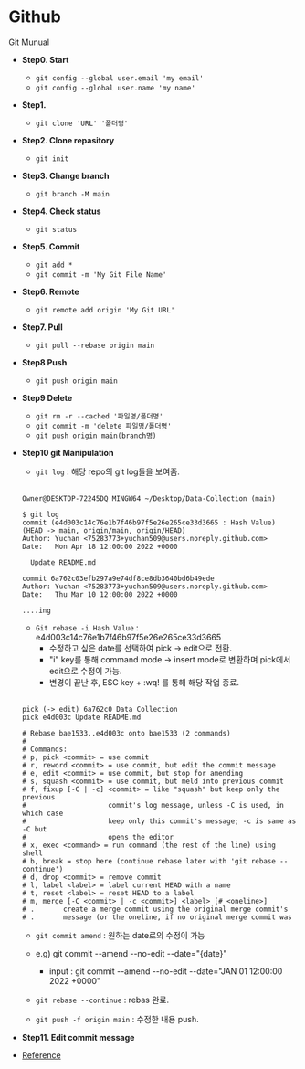 # Github
Git Munual

- **Step0. Start**
  - `git config --global user.email 'my email'`
  - `git config --global user.name 'my name'`

- **Step1.**
  - `git clone 'URL' '폴더명'`
    
- **Step2. Clone repasitory**
  - `git init`

- **Step3. Change branch**
  - `git branch -M main`

- **Step4. Check status**
   - `git status`

- **Step5. Commit**
  - `git add *`
  - `git commit -m 'My Git File Name'`

- **Step6. Remote**
  - `git remote add origin 'My Git URL'`

- **Step7. Pull**
  - `git pull --rebase origin main`

- **Step8 Push**
  - `git push origin main`

- **Step9 Delete**
  - `git rm -r --cached '파일명/폴더명'` 
  - `git commit -m 'delete 파일명/폴더명'`
  - `git push origin main(branch명)`

- **Step10 git Manipulation**
  - `git log` : 해당 repo의 git log들을 보여줌.
  <br>
  
  ```git
  Owner@DESKTOP-72245DQ MINGW64 ~/Desktop/Data-Collection (main)

  $ git log
  commit (e4d003c14c76e1b7f46b97f5e26e265ce33d3665 : Hash Value) (HEAD -> main, origin/main, origin/HEAD)
  Author: Yuchan <75283773+yuchan509@users.noreply.github.com>
  Date:   Mon Apr 18 12:00:00 2022 +0000

    Update README.md

  commit 6a762c03efb297a9e74df8ce8db3640bd6b49ede
  Author: Yuchan <75283773+yuchan509@users.noreply.github.com>
  Date:   Thu Mar 10 12:00:00 2022 +0000
  
  ....ing
  ```

  - `Git rebase -i Hash Value` : e4d003c14c76e1b7f46b97f5e26e265ce33d3665
    - 수정하고 싶은 date를 선택하여 pick -> edit으로 전환.
    - "i" key를 통해 command mode -> insert mode로 변환하며 pick에서 edit으로 수정이 가능.
    - 변경이 끝난 후, ESC key + :wq! 를 통해 해당 작업 종료.
    
   <br>

  ```git
  pick (-> edit) 6a762c0 Data Collection
  pick e4d003c Update README.md

  # Rebase bae1533..e4d003c onto bae1533 (2 commands)
  #
  # Commands:
  # p, pick <commit> = use commit
  # r, reword <commit> = use commit, but edit the commit message
  # e, edit <commit> = use commit, but stop for amending
  # s, squash <commit> = use commit, but meld into previous commit
  # f, fixup [-C | -c] <commit> = like "squash" but keep only the previous
  #                    commit's log message, unless -C is used, in which case
  #                    keep only this commit's message; -c is same as -C but
  #                    opens the editor
  # x, exec <command> = run command (the rest of the line) using shell
  # b, break = stop here (continue rebase later with 'git rebase --continue')
  # d, drop <commit> = remove commit
  # l, label <label> = label current HEAD with a name
  # t, reset <label> = reset HEAD to a label
  # m, merge [-C <commit> | -c <commit>] <label> [# <oneline>]
  # .       create a merge commit using the original merge commit's
  # .       message (or the oneline, if no original merge commit was

  ```
  
  - `git commit amend` : 원하는 date로의 수정이 가능
  - e.g) git commit --amend --no-edit --date="{date}"
    - input : git commit --amend --no-edit --date="JAN 01 12:00:00 2022 +0000"


  - `git rebase --continue` : rebas 완료.

  - `git push -f origin main` : 수정한 내용 push.


- **Step11. Edit commit message**
- [Reference](https://github.com/yuchan509/Frontend-Study)
